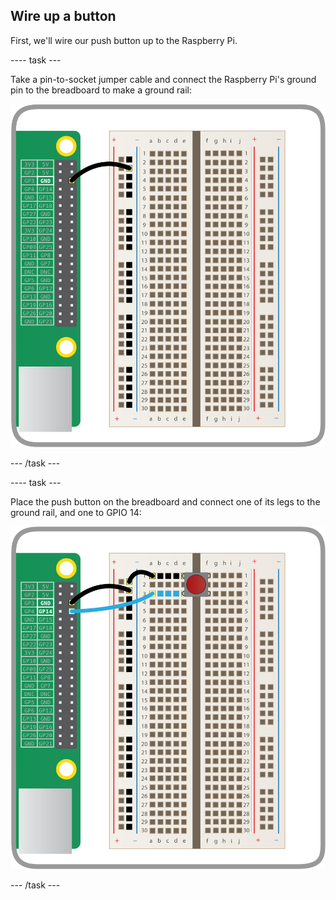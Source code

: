 ## Wire up a button

First, we'll wire our push button up to the Raspberry Pi.

---- task ---

Take a pin-to-socket jumper cable and connect the Raspberry Pi's ground pin to the breadboard to make a ground rail:

![](images/connect-ground-rail.png)

--- /task ---

---- task ---

Place the push button on the breadboard and connect one of its legs to the ground rail, and one to GPIO 14:

![](images/connect-button.png)

--- /task ---



